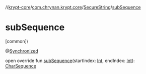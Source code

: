//[krypt-core](../../../index.md)/[com.chrynan.krypt.core](../index.md)/[SecureString](index.md)/[subSequence](sub-sequence.md)

# subSequence

[common]\

@[Synchronized](https://kotlinlang.org/api/latest/jvm/stdlib/kotlin.jvm/-synchronized/index.html)

open override fun [subSequence](sub-sequence.md)(startIndex: [Int](https://kotlinlang.org/api/latest/jvm/stdlib/kotlin/-int/index.html), endIndex: [Int](https://kotlinlang.org/api/latest/jvm/stdlib/kotlin/-int/index.html)): [CharSequence](https://kotlinlang.org/api/latest/jvm/stdlib/kotlin/-char-sequence/index.html)
